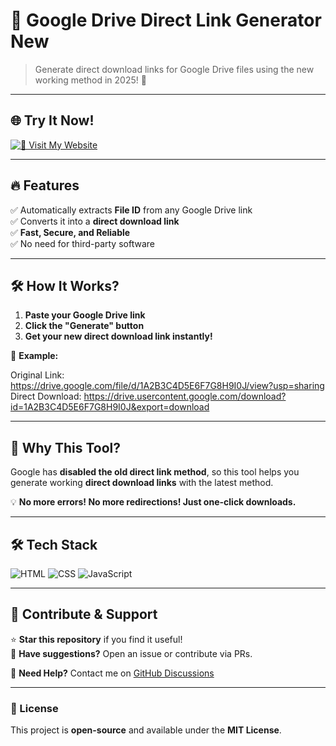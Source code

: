 # 🚀 Google Drive Direct Link Generator New

> Generate direct download links for Google Drive files using the new working method in 2025! 🎯

---

## 🌐 Try It Now!  
[![🚀 Visit My Website](https://img.shields.io/badge/🔗_Try%20Now%20!-blue?style=for-the-badge)](https://shahid24x7free02.github.io/Google-Drive-Direct-Link-Generator-New/)

---

## 🔥 Features
✅ Automatically extracts **File ID** from any Google Drive link  
✅ Converts it into a **direct download link**  
✅ **Fast, Secure, and Reliable**  
✅ No need for third-party software  

---

## 🛠️ How It Works?
1. **Paste your Google Drive link**  
2. **Click the "Generate" button**  
3. **Get your new direct download link instantly!**  

🔗 **Example:**

Original Link: https://drive.google.com/file/d/1A2B3C4D5E6F7G8H9I0J/view?usp=sharing
Direct Download: https://drive.usercontent.google.com/download?id=1A2B3C4D5E6F7G8H9I0J&export=download

---


## 📜 Why This Tool?  
Google has **disabled the old direct link method**, so this tool helps you generate working **direct download links** with the latest method.

💡 **No more errors! No more redirections! Just one-click downloads.**  

---

## 🛠️ Tech Stack
![HTML](https://img.shields.io/badge/HTML5-%23E34F26.svg?style=for-the-badge&logo=html5&logoColor=white)
![CSS](https://img.shields.io/badge/CSS3-%231572B6.svg?style=for-the-badge&logo=css3&logoColor=white)
![JavaScript](https://img.shields.io/badge/JavaScript-%23F7DF1E.svg?style=for-the-badge&logo=javascript&logoColor=black)

---

## 🤝 Contribute & Support  
⭐ **Star this repository** if you find it useful!  
💬 **Have suggestions?** Open an issue or contribute via PRs.  

📧 **Need Help?** Contact me on [GitHub Discussions](https://github.com/YOUR_GITHUB/discussions)

---

### 📝 License  
This project is **open-source** and available under the **MIT License**.
